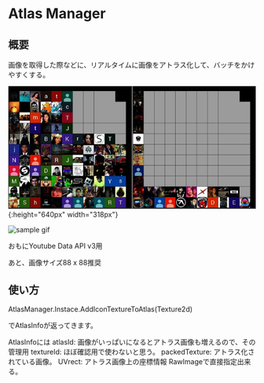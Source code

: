 # Atlas Manager

## 概要

画像を取得した際などに、リアルタイムに画像をアトラス化して、バッチをかけやすくする。

![sample image](https://github.com/taimiso0319/AtlasManager/blob/media/Media/sample.jpg){:height="640px" width="318px"}

![sample gif](https://github.com/taimiso0319/AtlasManager/blob/media/Media/sample.gif)

おもにYoutube Data API v3用

あと、画像サイズ88 x 88推奨

## 使い方

AtlasManager.Instace.AddIconTextureToAtlas(Texture2d)

でAtlasInfoが返ってきます。

AtlasInfoには
atlasId: 画像がいっぱいになるとアトラス画像も増えるので、その管理用
textureId: ほぼ確認用で使わないと思う。
packedTexture: アトラス化されている画像。
UVrect: アトラス画像上の座標情報 RawImageで直接指定出来る。
